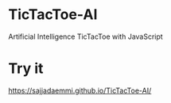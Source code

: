 # TicTacToe-AI
Artificial Intelligence TicTacToe with JavaScript


# Try it
https://sajjadaemmi.github.io/TicTacToe-AI/
